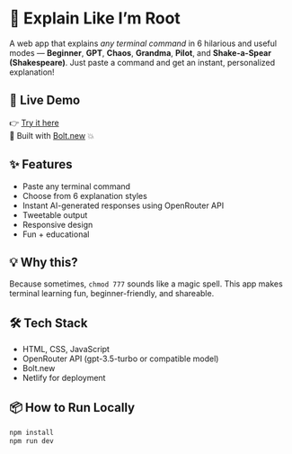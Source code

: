 # 🧠 Explain Like I’m Root

A web app that explains *any terminal command* in 6 hilarious and useful modes — **Beginner**, **GPT**, **Chaos**, **Grandma**, **Pilot**, and **Shake-a-Spear (Shakespeare)**. Just paste a command and get an instant, personalized explanation!

## 🚀 Live Demo
👉 [Try it here](https://regal-lokum-eb813e.netlify.app)  
🔗 Built with [Bolt.new](https://bolt.new) 💥

## ✨ Features
- Paste any terminal command
- Choose from 6 explanation styles
- Instant AI-generated responses using OpenRouter API
- Tweetable output
- Responsive design
- Fun + educational

## 💡 Why this?
Because sometimes, `chmod 777` sounds like a magic spell. This app makes terminal learning fun, beginner-friendly, and shareable.

## 🛠️ Tech Stack
- HTML, CSS, JavaScript
- OpenRouter API (gpt-3.5-turbo or compatible model)
- Bolt.new
- Netlify for deployment

## 📦 How to Run Locally
```bash
npm install
npm run dev

